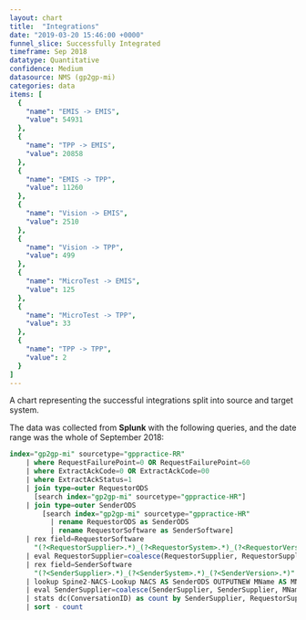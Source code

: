 ```yaml
---
layout: chart
title:  "Integrations"
date: "2019-03-20 15:46:00 +0000"
funnel_slice: Successfully Integrated
timeframe: Sep 2018
datatype: Quantitative
confidence: Medium
datasource: NMS (gp2gp-mi)
categories: data
items: [
  {
    "name": "EMIS -> EMIS",
    "value": 54931
  },
  {
    "name": "TPP -> EMIS",
    "value": 20858
  },
  {
    "name": "EMIS -> TPP",
    "value": 11260
  },
  {
    "name": "Vision -> EMIS",
    "value": 2510
  },
  {
    "name": "Vision -> TPP",
    "value": 499
  },
  {
    "name": "MicroTest -> EMIS",
    "value": 125
  },
  {
    "name": "MicroTest -> TPP",
    "value": 33
  },
  {
    "name": "TPP -> TPP",
    "value": 2
  }
]
---
```

A chart representing the successful integrations split into source and target system.

The data was collected from **Splunk** with the following queries, and the date range was the whole of September 2018:

```sql
index="gp2gp-mi" sourcetype="gppractice-RR"
    | where RequestFailurePoint=0 OR RequestFailurePoint=60 
    | where ExtractAckCode=0 OR ExtractAckCode=00
    | where ExtractAckStatus=1
    | join type=outer RequestorODS 
      [search index="gp2gp-mi" sourcetype="gppractice-HR"] 
    | join type=outer SenderODS 
        [search index="gp2gp-mi" sourcetype="gppractice-HR" 
          | rename RequestorODS as SenderODS 
          | rename RequestorSoftware as SenderSoftware]
    | rex field=RequestorSoftware 
      "(?<RequestorSupplier>.*)_(?<RequestorSystem>.*)_(?<RequestorVersion>.*)"
    | eval RequestorSupplier=coalesce(RequestorSupplier, RequestorSupplier, "unknown")
    | rex field=SenderSoftware 
      "(?<SenderSupplier>.*)_(?<SenderSystem>.*)_(?<SenderVersion>.*)"
    | lookup Spine2-NACS-Lookup NACS AS SenderODS OUTPUTNEW MName AS MName
    | eval SenderSupplier=coalesce(SenderSupplier, SenderSupplier, MName, MName, "unknown")
    | stats dc(ConversationID) as count by SenderSupplier, RequestorSupplier
    | sort - count
```
